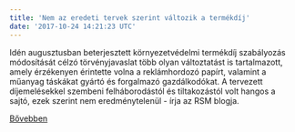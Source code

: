 ```yaml
---
title: 'Nem az eredeti tervek szerint változik a termékdíj'
date: '2017-10-24 14:21:23 UTC'
---
```


Idén augusztusban beterjesztett környezetvédelmi termékdíj szabályozás módosítását célzó törvényjavaslat több olyan változtatást is tartalmazott, amely érzékenyen érintette volna a reklámhordozó papírt, valamint a műanyag táskákat gyártó és forgalmazó gazdálkodókat. A tervezett díjemelésekkel szembeni felháborodástól és tiltakozástól volt hangos a sajtó, ezek szerint nem eredménytelenül - írja az RSM blogja.


[Bővebben](http://ift.tt/2h4g6be)
